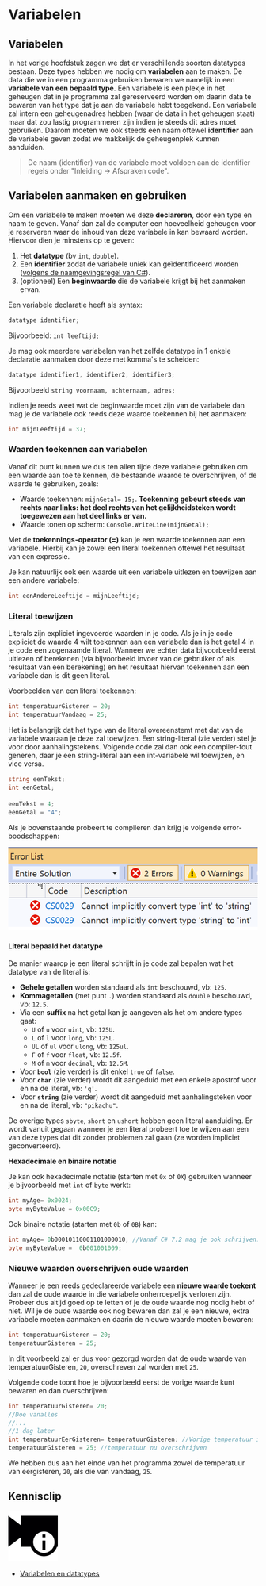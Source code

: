 # Variabelen

## Variabelen

In het vorige hoofdstuk zagen we dat er verschillende soorten datatypes bestaan. Deze types hebben we nodig om **variabelen** aan te maken. De data die we in een programma gebruiken bewaren we namelijk in een **variabele van een bepaald type**. Een variabele is een plekje in het geheugen dat in je programma zal gereserveerd worden om daarin data te bewaren van het type dat je aan de variabele hebt toegekend. Een variabele zal intern een geheugenadres hebben \(waar de data in het geheugen staat\) maar dat zou lastig programmeren zijn indien je steeds dit adres moet gebruiken. Daarom moeten we ook steeds een naam oftewel **identifier** aan de variabele geven zodat we makkelijk de geheugenplek kunnen aanduiden.

> De naam \(identifier\) van de variabele moet voldoen aan de identifier regels onder "Inleiding -&gt; Afspraken code".

## Variabelen aanmaken en gebruiken

Om een variabele te maken moeten we deze **declareren**, door een type en naam te geven. Vanaf dan zal de computer een hoeveelheid geheugen voor je reserveren waar de inhoud van deze variabele in kan bewaard worden. Hiervoor dien je minstens op te geven:

1. Het **datatype** \(bv `int`,  `double`\).
2. Een **identifier** zodat de variabele uniek kan geïdentificeerd worden \([volgens de naamgevingsregel van C\#](0_csharpessentials.md)\).
3. \(optioneel\) Een **beginwaarde** die de variabele krijgt bij het aanmaken ervan.

Een variabele declaratie heeft als syntax:

```csharp
datatype identifier;
```

Bijvoorbeeld: `int leeftijd;`

Je mag ook meerdere variabelen van het zelfde datatype in 1 enkele declaratie aanmaken door deze met komma's te scheiden:

```csharp
datatype identifier1, identifier2, identifier3;
```

Bijvoorbeeld `string voornaam, achternaam, adres;`

Indien je reeds weet wat de beginwaarde moet zijn van de variabele dan mag je de variabele ook reeds deze waarde toekennen bij het aanmaken:

```csharp
int mijnLeeftijd = 37;
```

### Waarden toekennen aan variabelen

Vanaf dit punt kunnen we dus ten allen tijde deze variabele gebruiken om een waarde aan toe te kennen, de bestaande waarde te overschrijven, of de waarde te gebruiken, zoals:

* Waarde toekennen: `mijnGetal= 15;`. **Toekenning gebeurt steeds van rechts naar links: het deel rechts van het gelijkheidsteken wordt toegewezen aan het deel links er van.**
* Waarde tonen op scherm: `Console.WriteLine(mijnGetal);`

Met de **toekennings-operator \(=\)** kan je een waarde toekennen aan een variabele. Hierbij kan je zowel een literal toekennen oftewel het resultaat van een expressie.

Je kan natuurlijk ook een waarde uit een variabele uitlezen en toewijzen aan een andere variabele:

```csharp
int eenAndereLeeftijd = mijnLeeftijd;
```

### Literal toewijzen

Literals zijn expliciet ingevoerde waarden in je code. Als je in je code expliciet de waarde 4 wilt toekennen aan een variabele dan is het getal 4 in je code een zogenaamde literal. Wanneer we echter data bijvoorbeeld eerst uitlezen of berekenen \(via bijvoorbeeld invoer van de gebruiker of als resultaat van een berekening\) en het resultaat hiervan toekennen aan een variabele dan is dit geen literal.

Voorbeelden van een literal toekennen:

```csharp
int temperatuurGisteren = 20;
int temperatuurVandaag = 25;
```

Het is belangrijk dat het type van de literal overeenstemt met dat van de variabele waaraan je deze zal toewijzen. Een string-literal \(zie verder\) stel je voor door aanhalingstekens. Volgende code zal dan ook een compiler-fout generen, daar je een string-literal aan een int-variabele wil toewijzen, en vice versa.

```csharp
string eenTekst;
int eenGetal;

eenTekst = 4;
eenGetal = "4";
```

Als je bovenstaande probeert te compileren dan krijg je volgende error-boodschappen:

![](../../.gitbook/assets/errorliteraltoekenning%20%282%29.png)

#### Literal bepaald het datatype

De manier waarop je een literal schrijft in je code zal bepalen wat het datatype van de literal is:

* **Gehele getallen** worden standaard als `int` beschouwd, vb: `125`.
* **Kommagetallen** \(met punt `.`\) worden standaard als `double` beschouwd, vb: `12.5`.
* Via een **suffix** na het getal kan je aangeven als het om andere types gaat:
  * `U` of `u` voor `uint`, vb: `125U`.
  * `L` of `l` voor `long`, vb: `125L`.
  * `UL` of `ul` voor `ulong`, vb: `125ul`.
  * `F` of `f` voor `float`, vb: `12.5f`.
  * `M` of `m` voor `decimal`, vb: `12.5M`.
* Voor **`bool`** \(zie verder\) is dit enkel `true`  of `false`.
* Voor **`char`** \(zie verder\) wordt dit aangeduid met een enkele apostrof voor en na de literal, vb: `'q'`.
* Voor **`string`** \(zie verder\) wordt dit aangeduid met  aanhalingsteken voor en na de literal, vb: `"pikachu"`.

De overige types `sbyte`, `short` en `ushort` hebben geen literal aanduiding. Er wordt vanuit gegaan wanneer je een literal probeert toe te wijzen aan een van deze types dat dit zonder problemen zal gaan \(ze worden impliciet geconverteerd\).

**Hexadecimale en binaire notatie**

Je kan ook hexadecimale notatie \(starten met `0x` of `0X`\) gebruiken wanneer je bijvoorbeeld met `int` of `byte` werkt:

```csharp
int myAge= 0x0024;
byte myByteValue = 0x00C9;
```

Ook binaire notatie \(starten met `0b` of `0B`\) kan:

```csharp
int myAge= 0b00010110001101000010‬; //Vanaf C# 7.2 mag je ook schrijven: 0b0001_0110_0011_0100_0010
byte myByteValue =  0b‭00100100‬9;
```

### Nieuwe waarden overschrijven oude waarden

Wanneer je een reeds gedeclareerde variabele een **nieuwe waarde toekent** dan zal de oude waarde in die variabele onherroepelijk verloren zijn. Probeer dus altijd goed op te letten of je de oude waarde nog nodig hebt of niet. Wil je de oude waarde ook nog bewaren dan zal je een nieuwe, extra variabele moeten aanmaken en daarin de nieuwe waarde moeten bewaren:

```csharp
int temperatuurGisteren = 20;
temperatuurGisteren = 25;
```

In dit voorbeeld zal er dus voor gezorgd worden dat de oude waarde van temperatuurGisteren, `20`, overschreven zal worden met `25`.

Volgende code toont hoe je bijvoorbeeld eerst de vorige waarde kunt bewaren en dan overschrijven:

```csharp
int temperatuurGisteren= 20;
//Doe vanalles
//...
//1 dag later
int temperatuurEerGisteren= temperatuurGisteren; //Vorige temperatuur in eergisteren bewaren
temperatuurGisteren = 25; //temperatuur nu overschrijven
```

We hebben dus aan het einde van het programma zowel de temperatuur van eergisteren, `20`, als die van vandaag, `25`.

## Kennisclip

![](../../.gitbook/assets/infoclip%20%282%29.png)

* [Variabelen en datatypes](https://ap.cloud.panopto.eu/Panopto/Pages/Viewer.aspx?id=22d326cf-b619-4cf0-80fc-a966007ffef5)

